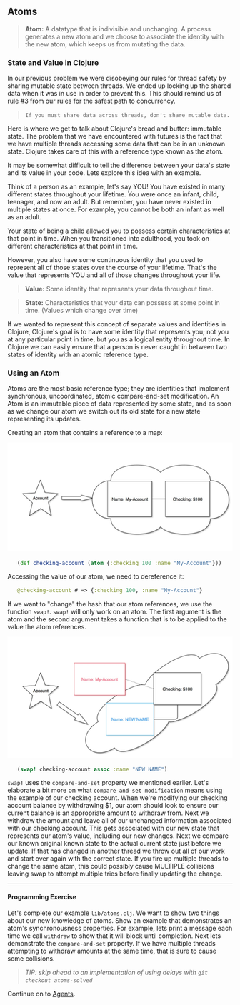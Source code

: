 ## Atoms

> **Atom:** A datatype that is indivisible and unchanging. A process generates a new atom and we choose to associate the identity with the new atom, which keeps us from mutating the data.

### State and Value in Clojure

In our previous problem we were disobeying our rules for thread safety by sharing mutable state between threads. We ended up locking up the shared data when it was in use in order to prevent this.  This should remind us of rule #3 from our rules for the safest path to concurrency.

> `If you must share data across threads, don't share mutable data.`

Here is where we get to talk about Clojure's bread and butter: immutable state. The problem that we have encountered with futures is the fact that we have multiple threads accessing some data that can be in an unknown state. Clojure takes care of this with a reference type known as the atom.

It may be somewhat difficult to tell the difference between your data's state and its value in your code.  Lets explore this idea with an example.

Think of a person as an example, let's say YOU!  You have existed in many different states throughout your lifetime.  You were once an infant, child, teenager, and now an adult.  But remember, you have never existed in multiple states at once.  For example, you cannot be both an infant as well as an adult.  

Your state of being a child allowed you to possess certain characteristics at that point in time.  When you transitioned into adulthood, you took on different characteristics at that point in time.

However, you also have some continuous identity that you used to represent all of those states over the course of your lifetime.  That's the value that represents YOU and all of those changes throughout your life.

> **Value:** Some identity that represents your data throughout time.

> **State:** Characteristics that your data can possess at some point in time. (Values which change over time)

If we wanted to represent this concept of separate values and identities in Clojure, Clojure's goal is to have some identity that represents you; not you at any particular point in time, but you as a logical entity throughout time.  In Clojure we can easily ensure that a person is never caught in between two states of identity with an atomic reference type.

### Using an Atom

Atoms are the most basic reference type; they are identities that implement synchronous, uncoordinated, atomic compare-and-set modification.  An Atom is an immutable piece of data represented by some state, and as soon as we change our atom we switch out its old state for a new state representing its updates.

Creating an atom that contains a reference to a map:

![Alt text](/img/atom-value-state.jpg)

~~~clojure
   (def checking-account (atom {:checking 100 :name "My-Account"}))
~~~

Accessing the value of our atom, we need to dereference it:

~~~clojure
   @checking-account # => {:checking 100, :name "My-Account"}
~~~

If we want to "change" the hash that our atom references, we use the function `swap!`.  `swap!` will only work on an atom.  The first argument is the atom and the second argument takes a function that is to be applied to the value the atom references.

![Alt text](/img/atom-value-state-2.jpg)

~~~clojure
   (swap! checking-account assoc :name "NEW NAME")
~~~

`swap!` uses the `compare-and-set` property we mentioned earlier.  Let's elaborate a bit more on what `compare-and-set modification` means using the example of our checking account.  When we're modifying our checking account balance by withdrawing $1, our atom should look to ensure our current balance is an appropriate amount to withdraw from. Next we withdraw the amount and leave all of our unchanged information associated with our checking account.  This gets associated with our new state that represents our atom's value, including our new changes.  Next we compare our known original known state to the actual current state just before we update. If that has changed in another thread we throw out all of our work and start over again with the correct state.  If you fire up multiple threads to change the same atom, this could possibly cause MULTIPLE collisions leaving swap to attempt multiple tries before finally updating the change.

***

#### Programming Exercise

Let's complete our example `lib/atoms.clj`. We want to show two things about our new knowledge of atoms. Show an example that demonstrates an atom's synchronousness properties. For example, lets print a message each time we call `withdraw` to show that it will block until completion. Next lets demonstrate the `compare-and-set` property. If we have multiple threads attempting to withdraw amounts at the same time, that is sure to cause some collisions.

> _TIP: skip ahead to an implementation of using delays with `git checkout atoms-solved`_

Continue on to [Agents](Agents.md).
